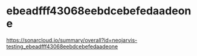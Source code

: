 # ebeadfff43068eebdcebefedaadeone
https://sonarcloud.io/summary/overall?id=neojarvis-testing_ebeadfff43068eebdcebefedaadeone
